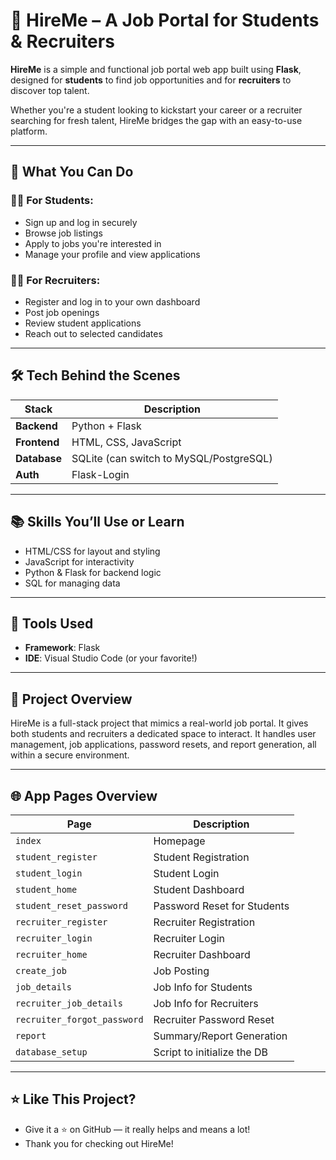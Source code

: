 # 🎯 HireMe – A Job Portal for Students & Recruiters

**HireMe** is a simple and functional job portal web app built using **Flask**, designed for **students** to find job opportunities and for **recruiters** to discover top talent.

Whether you're a student looking to kickstart your career or a recruiter searching for fresh talent, HireMe bridges the gap with an easy-to-use platform.

---

## 🚀 What You Can Do

### 👨‍🎓 For Students:
- Sign up and log in securely
- Browse job listings
- Apply to jobs you're interested in
- Manage your profile and view applications

### 👩‍💼 For Recruiters:
- Register and log in to your own dashboard
- Post job openings
- Review student applications
- Reach out to selected candidates

---

## 🛠️ Tech Behind the Scenes

| Stack         | Description                             |
|---------------|-----------------------------------------|
| **Backend**   | Python + Flask                          |
| **Frontend**  | HTML, CSS, JavaScript                   |
| **Database**  | SQLite (can switch to MySQL/PostgreSQL) |
| **Auth**      | Flask-Login                             |

---

## 📚 Skills You’ll Use or Learn

- HTML/CSS for layout and styling
- JavaScript for interactivity
- Python & Flask for backend logic
- SQL for managing data

---

## 🧰 Tools Used

- **Framework**: Flask  
- **IDE**: Visual Studio Code (or your favorite!)

---

## 📝 Project Overview

HireMe is a full-stack project that mimics a real-world job portal. It gives both students and recruiters a dedicated space to interact. It handles user management, job applications, password resets, and report generation, all within a secure environment.

---

## 🌐 App Pages Overview

| Page                        | Description                         |
|-----------------------------|-------------------------------------|
| `index`                     | Homepage                            |
| `student_register`          | Student Registration                |
| `student_login`             | Student Login                       |
| `student_home`              | Student Dashboard                   |
| `student_reset_password`    | Password Reset for Students         |
| `recruiter_register`        | Recruiter Registration              |
| `recruiter_login`           | Recruiter Login                     |
| `recruiter_home`            | Recruiter Dashboard                 |
| `create_job`                | Job Posting                         |
| `job_details`               | Job Info for Students               |
| `recruiter_job_details`     | Job Info for Recruiters             |
| `recruiter_forgot_password` | Recruiter Password Reset            |
| `report`                    | Summary/Report Generation           |
| `database_setup`            | Script to initialize the DB         |

---

## ⭐ Like This Project?
- Give it a ⭐ on GitHub — it really helps and means a lot!
- Thank you for checking out HireMe!
